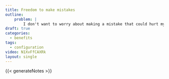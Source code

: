```yaml
---
title: Freedom to make mistakes
outline:
    problem: |
        I don't want to worry about making a mistake that could hurt my production website.
draft: true
categories:
  - benefits
tags:
  - configuration
video: N1XvFfCAXRk
layout: single
---
```


{{< generateNotes >}}
